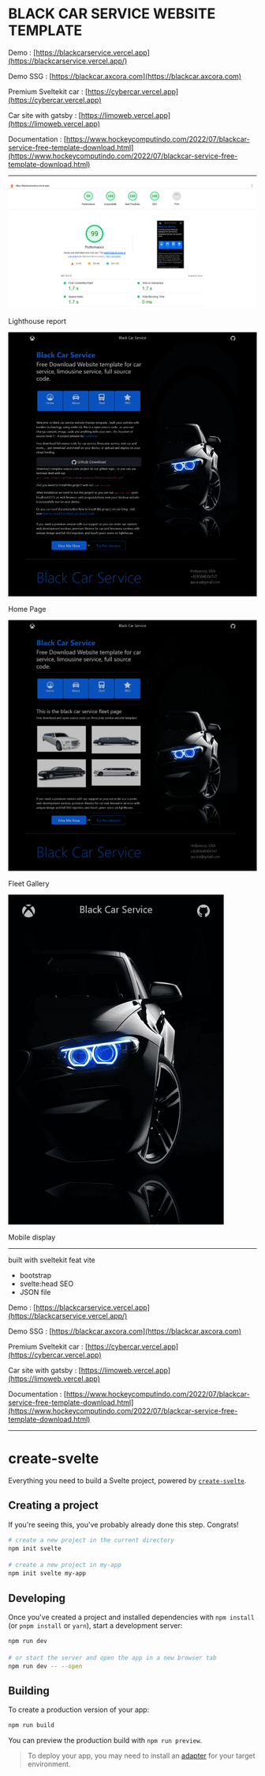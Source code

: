 # BLACK CAR SERVICE WEBSITE TEMPLATE

Demo : [https://blackcarservice.vercel.app](https://blackcarservice.vercel.app/)

Demo SSG : [https://blackcar.axcora.com](https://blackcar.axcora.com)

Premium Sveltekit car : [https://cybercar.vercel.app](https://cybercar.vercel.app)

Car site with gatsby : [https://limoweb.vercel.app](https://limoweb.vercel.app)


Documentation : [https://www.hockeycomputindo.com/2022/07/blackcar-service-free-template-download.html](https://www.hockeycomputindo.com/2022/07/blackcar-service-free-template-download.html)

---------------------------------------------

![blackcar lighthouse](lighthouse.png)

Lighthouse report

![blackcarservice](sc3.png)

Home Page

![blackcarservice](sc1.png)

Fleet Gallery

![blackcarservice](sc2.png)

Mobile display


------------------------------


built with sveltekit feat vite
+ bootstrap
+ svelte:head SEO
+ JSON file

Demo : [https://blackcarservice.vercel.app](https://blackcarservice.vercel.app/)

Demo SSG : [https://blackcar.axcora.com](https://blackcar.axcora.com)

Premium Sveltekit car : [https://cybercar.vercel.app](https://cybercar.vercel.app)

Car site with gatsby : [https://limoweb.vercel.app](https://limoweb.vercel.app)


Documentation : [https://www.hockeycomputindo.com/2022/07/blackcar-service-free-template-download.html](https://www.hockeycomputindo.com/2022/07/blackcar-service-free-template-download.html)





--------------------------------


# create-svelte

Everything you need to build a Svelte project, powered by [`create-svelte`](https://github.com/sveltejs/kit/tree/master/packages/create-svelte).

## Creating a project

If you're seeing this, you've probably already done this step. Congrats!

```bash
# create a new project in the current directory
npm init svelte

# create a new project in my-app
npm init svelte my-app
```

## Developing

Once you've created a project and installed dependencies with `npm install` (or `pnpm install` or `yarn`), start a development server:

```bash
npm run dev

# or start the server and open the app in a new browser tab
npm run dev -- --open
```

## Building

To create a production version of your app:

```bash
npm run build
```

You can preview the production build with `npm run preview`.

> To deploy your app, you may need to install an [adapter](https://kit.svelte.dev/docs/adapters) for your target environment.
